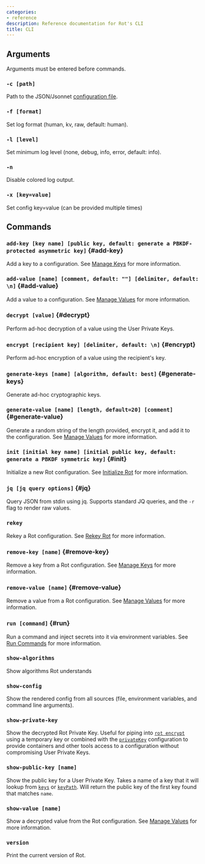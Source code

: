 ```yaml
---
categories:
- reference
description: Reference documentation for Rot's CLI
title: CLI
---
```


## Arguments

Arguments must be entered before commands.

### `-c [path]`

Path to the JSON/Jsonnet [configuration file](../config).

### `-f [format]`

Set log format (human, kv, raw, default: human).

### `-l [level]`

Set minimum log level (none, debug, info, error, default: info).

### `-n`

Disable colored log output.

### `-x [key=value]`

Set config key=value (can be provided multiple times)

## Commands

### `add-key [key name] [public key, default: generate a PBKDF-protected asymmetric key]` {#add-key}

Add a key to a configuration.  See [Manage Keys](../../guides/manage-keys) for more information.

### `add-value [name] [comment, default: ""] [delimiter, default: \n]` {#add-value}

Add a value to a configuration.  See [Manage Values](../../guides/manage-values) for more information.

### `decrypt [value]` {#decrypt}

Perform ad-hoc decryption of a value using the User Private Keys.

### `encrypt [recipient key] [delimiter, default: \n]` {#encrypt}

Perform ad-hoc encryption of a value using the recipient's key.

### `generate-keys [name] [algorithm, default: best]` {#generate-keys}

Generate ad-hoc cryptographic keys.

### `generate-value [name] [length, default=20] [comment]` {#generate-value}

Generate a random string of the length provided, encrypt it, and add it to the configuration.  See [Manage Values](../../guides/manage-values) for more information.

### `init [initial key name] [initial public key, default: generate a PBKDF symmetric key]` {#init}

Initialize a new Rot configuration.  See [Initialize Rot](../../guides/initialize-rot) for more information.

### `jq [jq query options]` {#jq}

Query JSON from stdin using jq.  Supports standard JQ queries, and the `-r` flag to render raw values.

### `rekey`

Rekey a Rot configuration.  See [Rekey Rot](../../guides/rekey-rot) for more information.

### `remove-key [name]` {#remove-key}

Remove a key from a Rot configuration.  See [Manage Keys](../../guides/manage-keys) for more information.

### `remove-value [name]` {#remove-value}

Remove a value from a Rot configuration.  See [Manage Values](../../guides/manage-values) for more information.

### `run [command]` {#run}

Run a command and inject secrets into it via environment variables.  See [Run Commands](../../guides/run-commands) for more information.

### `show-algorithms`

Show algorithms Rot understands

### `show-config`

Show the rendered config from all sources (file, environment variables, and command line arguments).

### `show-private-key`

Show the decrypted Rot Private Key.  Useful for piping into [`rot encrypt`](#encrypt) using a temporary key or combined with the [`privateKey`](../config#privatekey) configuration to provide containers and other tools access to a configuration without compromising User Private Keys.

### `show-public-key [name]`

Show the public key for a User Private Key.  Takes a name of a key that it will lookup from [`keys`](../config#keys) or [`keyPath`](../config#keyPath).  Will return the public key of the first key found that matches `name`.

### `show-value [name]`

Show a decrypted value from the Rot configuration.  See [Manage Values](../../guides/manage-values) for more information.

### `version`

Print the current version of Rot.

